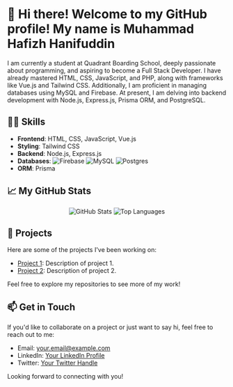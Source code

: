 # 👋 Hi there! Welcome to my GitHub profile! My name is Muhammad Hafizh Hanifuddin



I am currently a student at Quadrant Boarding School, deeply passionate about programming, and aspiring to become a Full Stack Developer. I have already mastered HTML, CSS, JavaScript, and PHP, along with frameworks like Vue.js and Tailwind CSS. Additionally, I am proficient in managing databases using MySQL and Firebase. At present, I am delving into backend development with Node.js, Express.js, Prisma ORM, and PostgreSQL.

## 🤹‍♂️ Skills

- **Frontend**: HTML, CSS, JavaScript, Vue.js
- **Styling**: Tailwind CSS
- **Backend**: Node.js, Express.js
- **Databases**:
![Firebase](https://img.shields.io/badge/Firebase-039BE5?style=for-the-badge&logo=Firebase&logoColor=white) ![MySQL](https://img.shields.io/badge/mysql-%2300f.svg?style=for-the-badge&logo=mysql&logoColor=white) ![Postgres](https://img.shields.io/badge/postgres-%23316192.svg?style=for-the-badge&logo=postgresql&logoColor=white)
- **ORM**: Prisma

## 📈 My GitHub Stats

<p align="center">
  <img src="https://github-readme-stats.vercel.app/api?username=hapishanipudin&show_icons=true&theme=dark&include_all_commits=true&rank_icon=github" alt="GitHub Stats">
  <img src="https://github-readme-stats.vercel.app/api/top-langs/?username=hapishanipudin&layout=compact&theme=dark&show_icons=true" alt="Top Languages">
</p>

## 🚀 Projects

Here are some of the projects I've been working on:

- [Project 1](link_to_project_1): Description of project 1.
- [Project 2](link_to_project_2): Description of project 2.

Feel free to explore my repositories to see more of my work!

## 📫 Get in Touch

If you'd like to collaborate on a project or just want to say hi, feel free to reach out to me:

- Email: your.email@example.com
- LinkedIn: [Your LinkedIn Profile]([https://www.linkedin.com/in/yourprofile](https://www.linkedin.com/in/hapis-hanipudin-074626290/))
- Twitter: [Your Twitter Handle](https://twitter.com/HaniPuddin_)

Looking forward to connecting with you!
